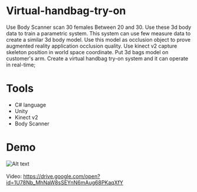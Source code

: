 # Virtual-handbag-try-on
Use Body Scanner scan 30 females Between 20 and 30. Use these 3d body data to train a parametric system. This system can use few measure 
data to create a similar 3d body model. Use this model as occlusion object to prove augmented reality application occlusion quality.
Use kinect v2 capture skeleton position in world space coordinate. Put 3d bags model on customer's arm. Create a virtual handbag try-on 
system and it can operate in real-time;

# Tools 
* C# language
* Unity
* Kinect v2
* Body Scanner

# Demo
![Alt text](https://imgur.com/1X9bBbn.jpg)
<br /><br />
Video: https://drive.google.com/open?id=1U78Nb_MhNaW8sSEYnN6mAug68PKaqXfY

